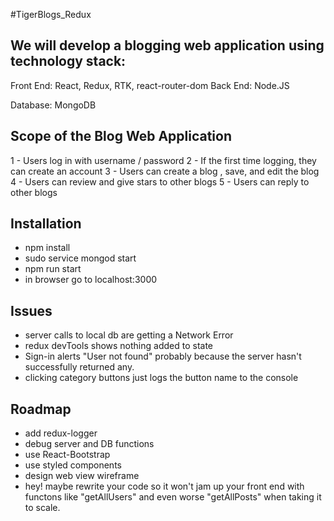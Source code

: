 #TigerBlogs_Redux

## We will develop a blogging web application using technology stack:

Front End:
React, Redux, RTK, react-router-dom
Back End:
Node.JS

Database: MongoDB

## Scope of the Blog Web Application

1 - Users log in with username / password
2 - If the first time logging, they can create an account
3 - Users can create a blog , save, and edit the blog
4 - Users can review and give stars to other blogs
5 - Users can reply to other blogs

## Installation

- npm install
- sudo service mongod start
- npm run start
- in browser go to localhost:3000

## Issues

- server calls to local db are getting a Network Error
- redux devTools shows nothing added to state
- Sign-in alerts "User not found" probably because the server hasn't successfully returned any.
- clicking category buttons just logs the button name to the console

## Roadmap

- add redux-logger
- debug server and DB functions
- use React-Bootstrap
- use styled components
- design web view wireframe
- hey! maybe rewrite your code so it won't jam up your front end with functons like "getAllUsers" and even worse "getAllPosts" when taking it to scale.
